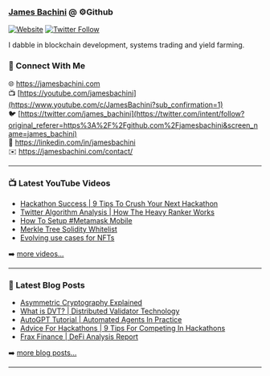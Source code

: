 ### [James Bachini][website] @ ⚙️Github

[![Website](https://img.shields.io/website?label=jamesbachini.com&style=for-the-badge&url=https%3A%2F%2Fjamesbachini.com)](https://jamesbachini.com)
[![Twitter Follow](https://img.shields.io/twitter/follow/james_bachini?color=1DA1F2&logo=twitter&style=for-the-badge)](https://twitter.com/intent/follow?original_referer=https%3A%2F%2Fgithub.com%2Fjamesbachini&screen_name=jamesbachini)

I dabble in blockchain development, systems trading and yield farming.

### 👋 Connect With Me

🌐 https://jamesbachini.com
<br />
📺 [https://youtube.com/jamesbachini](https://www.youtube.com/c/JamesBachini?sub_confirmation=1)
<br />
🐦 [https://twitter.com/james_bachini](https://twitter.com/intent/follow?original_referer=https%3A%2F%2Fgithub.com%2Fjamesbachini&screen_name=james_bachini)
<br />
👔 https://linkedin.com/in/jamesbachini
<br />
✉️ https://jamesbachini.com/contact/

---

### 📺 Latest YouTube Videos

<!-- YOUTUBE:START -->
- [Hackathon Success | 9 Tips To Crush Your Next Hackathon](https://www.youtube.com/watch?v=mnBofeo1Ib0)
- [Twitter Algorithm Analysis | How The Heavy Ranker Works](https://www.youtube.com/watch?v=RUOi5B-3Wv4)
- [How To Setup #Metamask Mobile](https://www.youtube.com/watch?v=fTRHJJUnL-8)
- [Merkle Tree Solidity Whitelist](https://www.youtube.com/watch?v=NTPpyL4pJG0)
- [Evolving use cases for NFTs](https://www.youtube.com/watch?v=-Eq7W8sZ2y8)
<!-- YOUTUBE:END -->

➡️ [more videos...](https://youtube.com/jamesbachini)

---

### 📝 Latest Blog Posts

<!-- BLOG-POST-LIST:START -->
- [Asymmetric Cryptography Explained](https://jamesbachini.com/asymmetric-cryptography/)
- [What is DVT? | Distributed Validator Technology](https://jamesbachini.com/distributed-validator-technology/)
- [AutoGPT Tutorial | Automated Agents In Practice](https://jamesbachini.com/autogpt/)
- [Advice For Hackathons | 9 Tips For Competing In Hackathons](https://jamesbachini.com/hackathons/)
- [Frax Finance | DeFi Analysis Report](https://jamesbachini.com/frax-finance/)
<!-- BLOG-POST-LIST:END -->

➡️ [more blog posts...](https://jamesbachini.com)

---

[website]: https://jamesbachini.com
[twitter]: https://twitter.com/james_bachini
[youtube]: https://youtube.com/jamesbachini
[linkedin]: https://linkedin.com/in/jamesbachini
